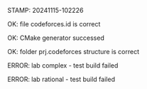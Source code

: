 STAMP: 20241115-102226
OK: file codeforces.id is correct
OK: CMake generator successed
OK: folder prj.codeforces structure is correct
ERROR: lab complex - test build failed
ERROR: lab rational - test build failed
